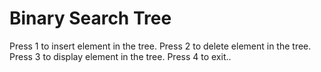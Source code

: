 # Binary Search Tree

Press 1 to insert element in the tree.
Press 2 to delete element in the tree.
Press 3 to display element in the tree.
Press 4 to exit..